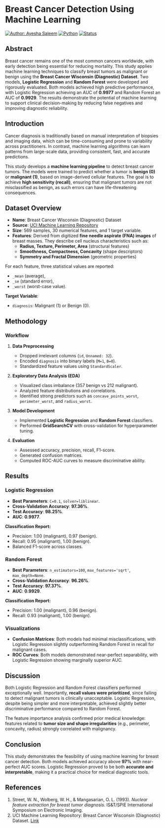 # Breast Cancer Detection Using Machine Learning  

[![Author: Ayesha Saleem](https://img.shields.io/badge/Author-Ayesha%20Saleem-orange?style=flat-square&logo=github)](https://github.com/aysh34)
[![Python](https://img.shields.io/badge/Python-3.8+-green.svg)](https://python.org)
[![Status](https://img.shields.io/badge/Status-Active-success.svg)]()


## Abstract  
Breast cancer remains one of the most common cancers worldwide, with early detection being essential for reducing mortality. This study applies machine learning techniques to classify breast tumors as malignant or benign using the **Breast Cancer Wisconsin (Diagnostic) Dataset**. Two models, **Logistic Regression** and **Random Forest** were developed and rigorously evaluated. Both models achieved high predictive performance, with Logistic Regression achieving an AUC of **0.9977** and Random Forest an AUC of **0.9929**. The results demonstrate the potential of machine learning to support clinical decision-making by reducing false negatives and improving diagnostic reliability.  


## Introduction  
Cancer diagnosis is traditionally based on manual interpretation of biopsies and imaging data, which can be time-consuming and prone to variability across practitioners. In contrast, machine learning algorithms can learn patterns from large-scale data, providing consistent, fast, and accurate predictions.  

This study develops a **machine learning pipeline** to detect breast cancer tumors. The models were trained to predict whether a tumor is **benign (0)** or **malignant (1)**, based on image-derived cellular features. The goal is to achieve **high sensitivity (recall)**, ensuring that malignant tumors are not misclassified as benign, as such errors can have life-threatening consequences.  



## Dataset Overview  
- **Name**: Breast Cancer Wisconsin (Diagnostic) Dataset  
- **Source**: [UCI Machine Learning Repository](https://archive.ics.uci.edu/ml/datasets/Breast+Cancer+Wisconsin+(Diagnostic))  
- **Size**: 569 samples, 30 numerical features, and 1 target variable.  
- **Features**: Derived from digitized **fine needle aspirate (FNA) images** of breast masses. They describe cell nucleus characteristics such as:  
  - **Radius, Texture, Perimeter, Area** (structural features)  
  - **Smoothness, Compactness, Concavity** (shape descriptors)  
  - **Symmetry and Fractal Dimension** (geometric properties)  

For each feature, three statistical values are reported:  
- `_mean` (average),  
- `_se` (standard error),  
- `_worst` (worst-case value).  

**Target Variable**:  
- `diagnosis`: Malignant (1) or Benign (0).  



## Methodology  

### Workflow  
1. **Data Preprocessing**  
   - Dropped irrelevant columns (`id`, `Unnamed: 32`).  
   - Encoded `diagnosis` into binary labels (`M=1`, `B=0`).  
   - Standardized feature values using `StandardScaler`.  

2. **Exploratory Data Analysis (EDA)**  
   - Visualized class imbalance (357 benign vs 212 malignant).  
   - Analyzed feature distributions and correlations.  
   - Identified strong predictors such as `concave_points_worst`, `perimeter_worst`, and `radius_worst`.  

3. **Model Development**  
   - Implemented **Logistic Regression** and **Random Forest** classifiers.  
   - Performed **GridSearchCV** with cross-validation for hyperparameter tuning.  

4. **Evaluation**  
   - Assessed accuracy, precision, recall, F1-score.  
   - Generated confusion matrices.  
   - Computed ROC-AUC curves to measure discriminative ability.  



## Results  

### Logistic Regression  
- **Best Parameters**: `C=0.1`, `solver=liblinear`.  
- **Cross-Validation Accuracy**: **97.36%**.  
- **Test Accuracy**: **98.25%**.  
- **AUC**: **0.9977**.  

**Classification Report:**  
- Precision: 1.00 (malignant), 0.97 (benign).  
- Recall: 0.95 (malignant), 1.00 (benign).  
- Balanced F1-score across classes.  



### Random Forest  
- **Best Parameters**: `n_estimators=100`, `max_features='sqrt'`, `max_depth=None`.  
- **Cross-Validation Accuracy**: **96.26%**.  
- **Test Accuracy**: **97.37%**.  
- **AUC**: **0.9929**.  

**Classification Report:**  
- Precision: 1.00 (malignant), 0.96 (benign).  
- Recall: 0.93 (malignant), 1.00 (benign).  



### Visualizations  
- **Confusion Matrices**: Both models had minimal misclassifications, with Logistic Regression slightly outperforming Random Forest in recall for malignant cases.  
- **ROC Curves**: Both models demonstrated near-perfect separability, with Logistic Regression showing marginally superior AUC.  



## Discussion  
Both Logistic Regression and Random Forest classifiers performed exceptionally well. Importantly, **recall values were prioritized**, since failing to detect malignant tumors is clinically unacceptable. Logistic Regression, despite being simpler and more interpretable, achieved slightly better discriminative performance compared to Random Forest.  

The feature importance analysis confirmed prior medical knowledge: features related to **tumor size and shape irregularities** (e.g., perimeter, concavity, radius) strongly correlated with malignancy.  



## Conclusion  
This study demonstrates the feasibility of using machine learning for breast cancer detection. Both models achieved accuracy above **97%** with near-perfect AUC scores. Logistic Regression proved to be both **accurate and interpretable**, making it a practical choice for medical diagnostic tools.  



## References  
1. Street, W. N., Wolberg, W. H., & Mangasarian, O. L. (1993). *Nuclear feature extraction for breast tumor diagnosis*. IS&T/SPIE International Symposium on Electronic Imaging.  
2. UCI Machine Learning Repository: Breast Cancer Wisconsin (Diagnostic) Dataset. [Link](https://archive.ics.uci.edu/ml/datasets/Breast+Cancer+Wisconsin+(Diagnostic))  
